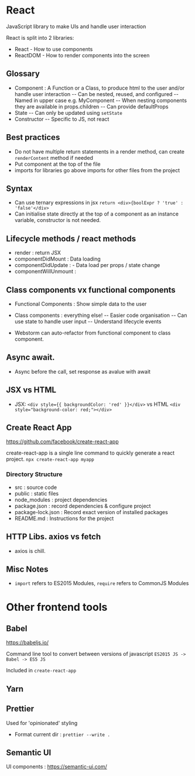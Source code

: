 # React

JavaScript library to make UIs and handle user interaction

React is split into 2 libraries:
* React - How to use components
* ReactDOM - How to render components into the screen

## Glossary

- Component : A Function or a Class, to produce html to the user and/or handle user interaction
-- Can be nested, reused, and configured
-- Named in upper case e.g. MyComponent
-- When nesting components they are available in props.children
-- Can provide defaultProps
- State
-- Can only be updated using `setState`
- Constructor
-- Specific to JS, not react

## Best practices

- Do not have multiple return statements in a render method, can create `renderContent` method if needed 
- Put component at the top of the file
- imports for libraries go above imports for other files from the project

## Syntax

- Can use ternary expressions in jsx `return <div>{boolExpr ? 'true' : 'false'</div>`
- Can initialise state directly at the top of a component as an instance variable, constructor is not needed.

## Lifecycle methods / react methods

- render : return JSX
- componentDidMount : Data loading
- componentDidUpdate : - Data load per props / state change
- componentWillUnmount : 

## Class components vx functional components

- Functional Components : Show simple data to the user
- Class components : everything else!
-- Easier code organisation
-- Can use state to handle user input
-- Understand lifecycle events

- Webstorm can auto-refactor from functional component to class component.

## Async await. 

- Async before the call, set response as avalue with await

## JSX vs HTML

- JSX: `<div style={{ backgroundColor: 'red' }}</div>` vs HTML `<div style="background-color: red;"></div>`

## Create React App

https://github.com/facebook/create-react-app

create-react-app is a single line command to quickly generate a react project.
`npx create-react-app myapp`

### Directory Structure

- src : source code
- public : static files
- node_modules : project dependencies
- package.json : record dependencies & configure project
- package-lock.json : Record exact version of installed packages
- README.md : Instructions for the project

## HTTP Libs. axios vs fetch

- axios is chill.

## Misc Notes

- `import` refers to ES2015 Modules, `require` refers to CommonJS Modules

# Other frontend tools

## Babel

https://babeljs.io/

Command line tool to convert between versions of javascript
`ES2015 JS -> Babel -> ES5 JS`

Included in `create-react-app`

## Yarn

## Prettier

Used for 'opinionated' styling

- Format current dir : `prettier --write .`

## Semantic UI

UI components : https://semantic-ui.com/ 

